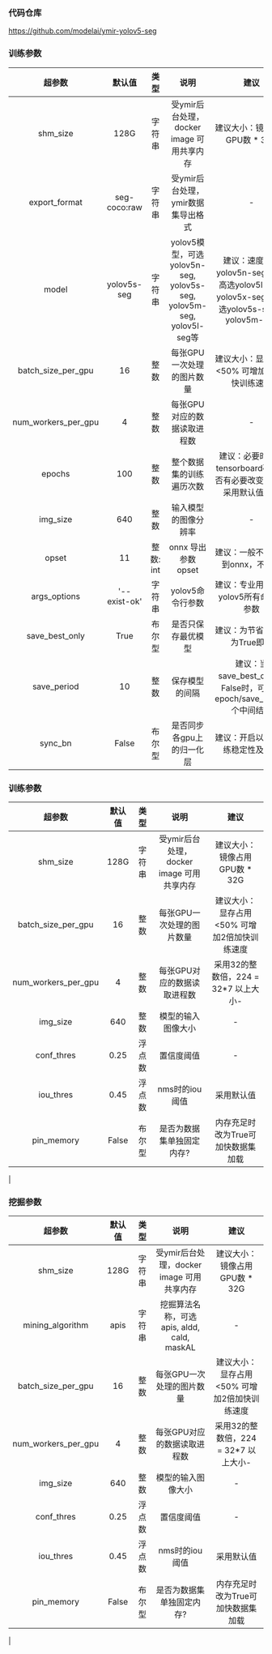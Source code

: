 ### 代码仓库
https://github.com/modelai/ymir-yolov5-seg
### 训练参数

| 超参数 | 默认值 | 类型 | 说明 | 建议 | 
| :----: | :----: | :----: | :----: |  :----: | 
| shm_size | 128G | 字符串 | 受ymir后台处理，docker image 可用共享内存 |  建议大小：镜像占用GPU数 * 32G | 
| export_format | seg-coco:raw | 字符串 | 受ymir后台处理，ymir数据集导出格式 |  - | 
| model | yolov5s-seg | 字符串 | yolov5模型，可选yolov5n-seg, yolov5s-seg, yolov5m-seg, yolov5l-seg等 |  建议：速度快选yolov5n-seg, 精度高选yolov5l-seg, yolov5x-seg, 平衡选yolov5s-seg或yolov5m-seg | 
| batch_size_per_gpu | 16 | 整数 | 每张GPU一次处理的图片数量 |  建议大小：显存占用<50% 可增加2倍加快训练速度 | 
| num_workers_per_gpu | 4 | 整数 | 每张GPU对应的数据读取进程数	 |  - |
| epochs | 100 | 整数 | 整个数据集的训练遍历次数 |  建议：必要时分析tensorboard确定是否有必要改变，一般采用默认值即可 |
| img_size | 640 | 整数	 | 输入模型的图像分辨率 |  - |
| opset | 11 | 整数: int | onnx 导出参数 opset |  建议：一般不需要用到onnx，不必改 |
| args_options | '--exist-ok' | 字符串 | yolov5命令行参数 |  建议：专业用户可用yolov5所有命令行参数 |
| save_best_only | True | 布尔型 | 是否只保存最优模型 |  建议：为节省空间设为True即可 |
| save_period | 10 | 整数 | 保存模型的间隔 |  建议：当save_best_only为False时，可保存 epoch/save_period 个中间结果 |
| sync_bn | False | 布尔型 | 是否同步各gpu上的归一化层 |  建议：开启以提高训练稳定性及精度 |

### 训练参数
| 超参数 | 默认值 | 类型 | 说明 | 建议 | 
| :----: | :----: | :----: | :----: |  :----: | 
| shm_size | 128G | 字符串 | 受ymir后台处理，docker image 可用共享内存 |  建议大小：镜像占用GPU数 * 32G | 
| batch_size_per_gpu | 16 | 整数 | 每张GPU一次处理的图片数量 |  建议大小：显存占用<50% 可增加2倍加快训练速度 |
| num_workers_per_gpu | 4 | 整数 | 每张GPU对应的数据读取进程数	 |采用32的整数倍，224 = 32*7 以上大小- |
| img_size | 640 | 整数 | 模型的输入图像大小	 |  - |
| conf_thres | 	0.25 | 浮点数 | 置信度阈值	 |  - |
| iou_thres | 0.45 | 浮点数 | nms时的iou阈值	 |  采用默认值 |
| pin_memory | False | 布尔型	 | 是否为数据集单独固定内存?		 |  内存充足时改为True可加快数据集加载
 |

### 挖掘参数
| 超参数 | 默认值 | 类型 | 说明 | 建议 | 
| :----: | :----: | :----: | :----: |  :----: | 
| shm_size | 128G | 字符串 | 受ymir后台处理，docker image 可用共享内存 |  建议大小：镜像占用GPU数 * 32G | 
| mining_algorithm | apis | 字符串 | 挖掘算法名称，可选 apis, aldd, cald, maskAL	 |  - |
| batch_size_per_gpu | 16 | 整数 | 每张GPU一次处理的图片数量 |  建议大小：显存占用<50% 可增加2倍加快训练速度 |
| num_workers_per_gpu | 4 | 整数 | 每张GPU对应的数据读取进程数	 |采用32的整数倍，224 = 32*7 以上大小- |
| img_size | 640 | 整数 | 模型的输入图像大小	 |  - |
| conf_thres | 	0.25 | 浮点数 | 置信度阈值	 |  - |
| iou_thres | 0.45 | 浮点数 | nms时的iou阈值	 |  采用默认值 |
| pin_memory | False | 布尔型	 | 是否为数据集单独固定内存?		 |  内存充足时改为True可加快数据集加载
 |